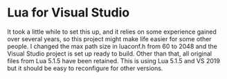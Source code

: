 # Lua for Visual Studio

It took a little while to set this up, and it relies on some experience gained over several years, so this project might make life easier for some other people. I changed the max path size in luaconf.h from 60 to 2048 and the Visual Studio project is set up ready to build. Other than that, all original files from Lua 5.1.5 have been retained. This is using Lua 5.1.5 and VS 2019 but it should be easy to reconfigure for other versions.